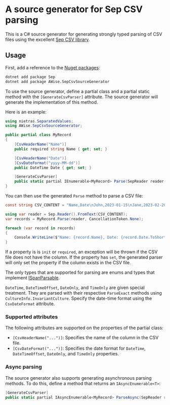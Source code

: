 # A source generator for Sep CSV parsing

This is a C# source generator for generating strongly typed parsing of CSV
files using the excellent [Sep CSV library](https://github.com/nietras/Sep).

## Usage

First, add a reference to the [Nuget packages](https://www.nuget.org/packages/AWise.SepCsvSourceGenerator/):

```sh
dotnet add package Sep
dotnet add package AWise.SepCsvSourceGenerator
```

To use the source generator, define a partial class and a partial static method with the `[GenerateCsvParser]` attribute.
The source generator will generate the implementation of this method.

Here is an example:

```csharp
using nietras.SeparatedValues;
using AWise.SepCsvSourceGenerator;

public partial class MyRecord
{
    [CsvHeaderName("Name")]
    public required string Name { get; set; }

    [CsvHeaderName("Date")]
    [CsvDateFormat("yyyy-MM-dd")]
    public DateTime Date { get; set; }

    [GenerateCsvParser]
    public static partial IEnumerable<MyRecord> Parse(SepReader reader, CancellationToken ct);
}
```

You can then use the generated `Parse` method to parse a CSV file:

```csharp
const string CSV_CONTENT = "Name,Date\nJohn,2023-01-15\nJane,2023-02-20";

using var reader = Sep.Reader().FromText(CSV_CONTENT);
var records = MyRecord.Parse(reader, CancellationToken.None);

foreach (var record in records)
{
    Console.WriteLine($"Name: {record.Name}, Date: {record.Date.ToShortDateString()}");
}
```

If a property is is `init` or `required`, an exception will be thrown if the CSV file does not have
the column. If the property has `set`, the generated parser will only set the property if the column
exists in the CSV file.

The only types that are supported for parsing are enums and types that implement
[ISpanParsable](https://learn.microsoft.com/en-us/dotnet/api/system.ispanparsable-1).

`DateTime`, `DateTimeOffset`, `DateOnly`, and `TimeOnly` are given special treatment. They are parsed with
their respective `ParseExact` methods using `CultureInfo.InvariantCulture`. Specify the date-time format using the `CsvDateFormat` attribute.

### Supported attributes

The following attributes are supported on the properties of the partial class:

* `[CsvHeaderName("...")]`: Specifies the name of the column in the CSV file.
* `[CsvDateFormat("...")]`: Specifies the date format for `DateTime`, `DateTimeOffset`, `DateOnly`, and `TimeOnly` properties.

### Async parsing

The source generator also supports generating asynchronous parsing methods. To do this, define a method that returns an `IAsyncEnumerable<T>`:

```csharp
[GenerateCsvParser]
public static partial IAsyncEnumerable<MyRecord> ParseAsync(SepReader reader, CancellationToken ct);
```
